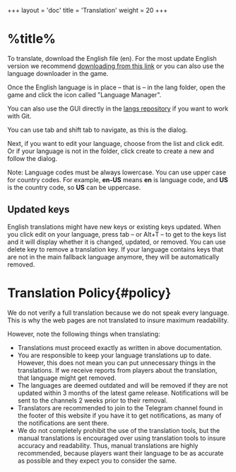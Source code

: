 +++
layout = 'doc'
title = 'Translation'
weight = 20
+++
# %title%
To translate, download the English file (en). For the most update English version we recommend [downloading from this link](https://github.com/gamemgh/langs/releases/download/lang/en.json) or you can also use the language downloader in the game.

Once the English language is in place – that is – in the lang folder, open the game and click the icon called "Language Manager".

You can also use the GUI directly in the [langs repository](https://github.com/gamemgh/langs) if you want to work with Git.

You can use tab and shift tab to navigate, as this is the dialog.

Next, if you want to edit your language, choose from the list and click edit. Or if your language is not in the folder, click create to create a new and follow the dialog.

Note: Language codes must be always lowercase. You can use upper case for country codes. For example, **en-US** means **en** is language code, and **US** is the country code, so **US** can be uppercase.

## Updated keys
English translations might have new keys or existing keys updated. When you click edit on your language, press tab – or Alt+T – to get to the keys list and it will display whether it is changed, updated, or removed. You can use delete key to remove a translation key. If your language contains keys that are not in the main fallback language anymore, they will be automatically removed.

# Translation Policy{#policy}
We do not verify a full translation because we do not speak every language. This is why the web pages are not translated to insure maximum readability.

However, note the following things when translating:
- Translations must proceed exactly as written in above documentation.
- You  are responsible to keep your language translations up to date. However, this does not mean you can put unnecessary things in the translations. If we receive reports from players about the translation, that language might get removed.
- The languages are deemed outdated and will be removed if they are not updated within 3 months of the latest game release. Notifications will be sent to the channels 2 weeks prior to their removal.
- Translators are recommended to join to the Telegram channel found in the footer of this website if you have it to get notifications, as many of the notifications are sent there.
- We do not completely prohibit the use of the translation tools, but the manual translations is encouraged over using translation tools to insure accuracy and readability. Thus, manual translations are highly recommended, because players want their language to be as accurate as possible and they expect you to consider the same.
